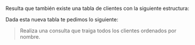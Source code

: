 Resulta que también existe una tabla de clientes con la siguiente estructura:

<div
  class='mu-erd'
  data-entities='{
    "clientes": {
      "id": {
        "type": "Integer",
        "pk": true
      },
      "nombre": {
        "type": "Text"
      },
      "apellido": {
        "type": "Text"
      },
      "email": {
        "type": "Text"
      },
      "telefono": {
        "type": "Text"
      },
      "celular": {
        "type": "Text"
      },
      "fecha_de_nacimiento": {
        "type": "Datetime"
      },
      "id_producto_preferido" : {
        "type": "Integer"
      }
    }
  }'>
</div>

Dada esta nueva tabla te pedimos lo siguiente:

> Realiza una consulta que traiga todos los clientes ordenados por nombre.
